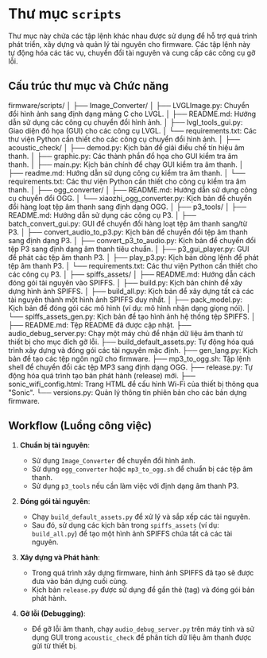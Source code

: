 # Thư mục `scripts`

Thư mục này chứa các tập lệnh khác nhau được sử dụng để hỗ trợ quá trình phát triển, xây dựng và quản lý tài nguyên cho firmware. Các tập lệnh này tự động hóa các tác vụ, chuyển đổi tài nguyên và cung cấp các công cụ gỡ lỗi.

## Cấu trúc thư mục và Chức năng
firmware/scripts/
│
├── Image_Converter/
│   ├── LVGLImage.py: Chuyển đổi hình ảnh sang định dạng mảng C cho LVGL.
│   ├── README.md: Hướng dẫn sử dụng các công cụ chuyển đổi hình ảnh.
│   ├── lvgl_tools_gui.py: Giao diện đồ họa (GUI) cho các công cụ LVGL.
│   └── requirements.txt: Các thư viện Python cần thiết cho các công cụ chuyển đổi hình ảnh.
│
├── acoustic_check/
│   ├── demod.py: Kịch bản để giải điều chế tín hiệu âm thanh.
│   ├── graphic.py: Các thành phần đồ họa cho GUI kiểm tra âm thanh.
│   ├── main.py: Kịch bản chính để chạy GUI kiểm tra âm thanh.
│   ├── readme.md: Hướng dẫn sử dụng công cụ kiểm tra âm thanh.
│   └── requirements.txt: Các thư viện Python cần thiết cho công cụ kiểm tra âm thanh.
│
├── ogg_converter/
│   ├── README.md: Hướng dẫn sử dụng công cụ chuyển đổi OGG.
│   └── xiaozhi_ogg_converter.py: Kịch bản để chuyển đổi hàng loạt tệp âm thanh sang định dạng OGG.
│
├── p3_tools/
│   ├── README.md: Hướng dẫn sử dụng các công cụ P3.
│   ├── batch_convert_gui.py: GUI để chuyển đổi hàng loạt tệp âm thanh sang/từ P3.
│   ├── convert_audio_to_p3.py: Kịch bản để chuyển đổi tệp âm thanh sang định dạng P3.
│   ├── convert_p3_to_audio.py: Kịch bản để chuyển đổi tệp P3 sang định dạng âm thanh tiêu chuẩn.
│   ├── p3_gui_player.py: GUI để phát các tệp âm thanh P3.
│   ├── play_p3.py: Kịch bản dòng lệnh để phát tệp âm thanh P3.
│   └── requirements.txt: Các thư viện Python cần thiết cho các công cụ P3.
│
├── spiffs_assets/
│   ├── README.md: Hướng dẫn cách đóng gói tài nguyên vào SPIFFS.
│   ├── build.py: Kịch bản chính để xây dựng hình ảnh SPIFFS.
│   ├── build_all.py: Kịch bản để xây dựng tất cả các tài nguyên thành một hình ảnh SPIFFS duy nhất.
│   ├── pack_model.py: Kịch bản để đóng gói các mô hình (ví dụ: mô hình nhận dạng giọng nói).
│   └── spiffs_assets_gen.py: Kịch bản để tạo hình ảnh hệ thống tệp SPIFFS.
│
├── README.md: Tệp README đã được cập nhật.
├── audio_debug_server.py: Chạy một máy chủ để nhận dữ liệu âm thanh từ thiết bị cho mục đích gỡ lỗi.
├── build_default_assets.py: Tự động hóa quá trình xây dựng và đóng gói các tài nguyên mặc định.
├── gen_lang.py: Kịch bản để tạo các tệp ngôn ngữ cho firmware.
├── mp3_to_ogg.sh: Tập lệnh shell để chuyển đổi các tệp MP3 sang định dạng OGG.
├── release.py: Tự động hóa quá trình tạo bản phát hành (release) mới.
├── sonic_wifi_config.html: Trang HTML để cấu hình Wi-Fi của thiết bị thông qua "Sonic".
└── versions.py: Quản lý thông tin phiên bản cho các bản dựng firmware.


## Workflow (Luồng công việc)

1. **Chuẩn bị tài nguyên**:
    - Sử dụng `Image_Converter` để chuyển đổi hình ảnh.
    - Sử dụng `ogg_converter` hoặc `mp3_to_ogg.sh` để chuẩn bị các tệp âm thanh.
    - Sử dụng `p3_tools` nếu cần làm việc với định dạng âm thanh P3.

2. **Đóng gói tài nguyên**:
    - Chạy `build_default_assets.py` để xử lý và sắp xếp các tài nguyên.
    - Sau đó, sử dụng các kịch bản trong `spiffs_assets` (ví dụ: `build_all.py`) để tạo một hình ảnh SPIFFS chứa tất cả các tài nguyên.

3. **Xây dựng và Phát hành**:
    - Trong quá trình xây dựng firmware, hình ảnh SPIFFS đã tạo sẽ được đưa vào bản dựng cuối cùng.
    - Kịch bản `release.py` được sử dụng để gắn thẻ (tag) và đóng gói bản phát hành.

4. **Gỡ lỗi (Debugging)**:
    - Để gỡ lỗi âm thanh, chạy `audio_debug_server.py` trên máy tính và sử dụng GUI trong `acoustic_check` để phân tích dữ liệu âm thanh được gửi từ thiết bị.
